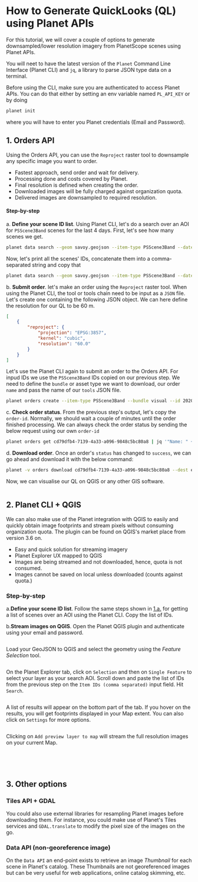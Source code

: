 # How to Generate QuickLooks (QL) using Planet APIs
For this tutorial, we will cover a couple of options to generate downsampled/lower resolution imagery from PlanetScope scenes using Planet APIs.

You will neet to have the latest version of the `Planet` Command Line Interface (Planet CLI) and `jq`, a library to parse JSON type data on a terminal.

Before using the CLI, make sure you are authenticated to access Planet APIs. You can do that either by setting an env variable named `PL_API_KEY` or by doing
```bash
planet init
```
where you will have to enter you Planet credentials (Email and Password).

## 1. Orders API
Using the Orders API, you can use the `Reproject` raster tool to downsample any specific image you want to order. 

- Fastest approach, send order and wait for delivery.
- Processing done and costs covered by Planet.
- Final resolution is defined when creating the order.
- Downloaded images will be fully charged against organization quota.
- Delivered images are downsampled to required resolution.

#### Step-by-step

a. <a name="scenelist"></a>**Define your scene ID list**. Using Planet CLI, let's do a search over an AOI for `PSScene3Band` scenes for the last 4 days. First, let's see how many scenes we get.
```bash
planet data search --geom savoy.geojson --item-type PSScene3Band --date acquired gte 2020-04-12 | jq '.features | length'
```

Now, let's print all the scenes' IDs, concatenate them into a comma-separated string and copy that

```bash
planet data search --geom savoy.geojson --item-type PSScene3Band --date acquired gte 2020-04-12 | jq -r '.features | map(.id) | join(",")'
```

b. **Submit order**. let's make an order using the `Reproject` raster tool. When using the Planet CLI, the tool or tools chain need to be input as a `JSON` file. Let's create one containing the following JSON object. We can here define the resolution for our QL to be 60 m.

```json
[
    {
        "reproject": {
            "projection": "EPSG:3857",
            "kernel": "cubic",
            "resolution": "60.0"
        }
    }
]
```

Let's use the Planet CLI again to submit an order to the Orders API. For inpud IDs we use the `PSScene3Band` IDs copied on our previous step. We need to define the `bundle` or asset type we want to download, our order `name` and pass the name of our `tools` JSON file.

```bash
planet orders create --item-type PSScene3Band --bundle visual --id 20200415_103259_46_105e,20200415_103257_44_105e,20200414_100952_0f3f,20200414_100954_0f3f,20200414_100953_0f3f,20200412_100858_1034,20200412_100856_1034,20200412_100857_1034 --name esa-demo-ql-reproject-1 --tools reproject.json | jq .
```

c. **Check order status**. From the previous step's output, let's copy the `order-id`. Normally, we should wait a couple of minutes until the order finished processing. We can always check the order status by sending the below request using our own `order-id`
```bash
planet orders get cd79dfb4-7139-4a33-a096-9848c5bc80a8 | jq '"Name: " + .name +  ". Status: " + .state'
```

d. **Download order**. Once an order's `status` has changed to `success`, we can go ahead and download it with the below command:
```bash
planet -v orders download cd79dfb4-7139-4a33-a096-9848c5bc80a8 --dest esa-demo-orders --quiet
```
Now, we can visualise our QL on QGIS or any other GIS software.

<img align="center" alt="" src="imgs/qgis-repro.png" />

## 2. Planet CLI + QGIS

We can also make use of the Planet integration with QGIS to easily and quickly obtain image footprints and stream pixels without consuming organization quota. The plugin can be found on QGIS's market place from version 3.6 on.

- Easy and quick solution for streaming imagery
- Planet Explorer UX mapped to QGIS
- Images are being streamed and not downloaded, hence, quota is not consumed.
- Images cannot be saved on local unless downloaded (counts against quota.)

### Step-by-step

a.**Define your scene ID list**. Follow the same steps shown in [1.a.](#scenelist) for getting a list of scenes over an AOI using the Planet CLI. Copy the list of IDs.

b.**Stream images on QGIS**. Open the Planet QGIS plugin and authenticate using your email and password.

<img align="center" alt="" src="imgs/qgis-auth.png" />

Load your GeoJSON to QGIS and select the geometry using the _Feature Selection_ tool.

<img align="center" alt="" src="imgs/qgis-aoi.png" />

On the Planet Explorer tab, click on `Selection` and then on `Single Feature` to select your layer as your search AOI. Scroll down and paste the list of IDs from the previous step on the `Item IDs (comma separated)` input field. Hit `Search`.

<img align="center" alt="" src="imgs/qgis-search.png" />

A list of results will appear on the bottom part of the tab. If you hover on the results, you will get footprints displayed in your Map extent. You can also click on `Settings` for more options.

<img align="center" alt="" src="imgs/qgis-results.png" />

Clicking on `Add preview layer to map` will stream the full resolution images on your current Map.

<img align="center" alt="" src="imgs/qgis-viz.png" />

<br><br>

## 3. Other options

### Tiles API + GDAL
You could also use external libraries for resampling Planet images before downloading them.
For instance, you could make use of Planet's Tiles services and `GDAL.translate` to modify the pixel size of the images on the go.

### Data API (non-georeference image)
On the `Data API` an end-point exists to retrieve an image _Thumbnail_ for each scene in Planet's catalog. These Thumbnails are not georeferenced images but can be very useful for web applications, online catalog skimming, etc.